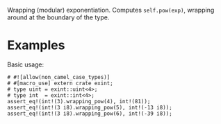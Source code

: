 Wrapping (modular) exponentiation. Computes `self.pow(exp)`,
wrapping around at the boundary of the type.

# Examples

Basic usage:

```
# #![allow(non_camel_case_types)]
# #[macro_use] extern crate exint;
# type uint = exint::uint<4>;
# type int  = exint::int<4>;
assert_eq!(int!(3).wrapping_pow(4), int!(81));
assert_eq!(int!(3 i8).wrapping_pow(5), int!(-13 i8));
assert_eq!(int!(3 i8).wrapping_pow(6), int!(-39 i8));
```
